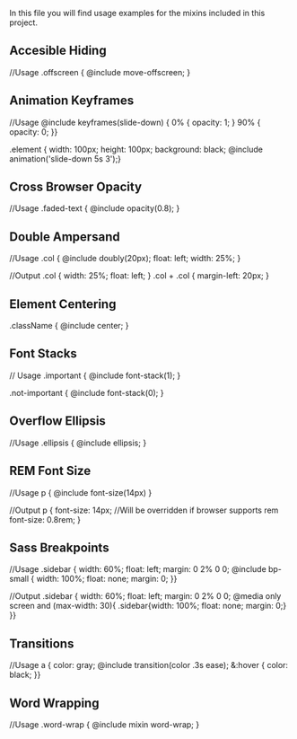 In this file you will find usage examples for the mixins included in this project.

## Accesible Hiding

//Usage
.offscreen {
  @include move-offscreen;
}

## Animation Keyframes

//Usage
@include keyframes(slide-down) {
  0% { opacity: 1; }
  90% { opacity: 0; }}

.element {
  width: 100px;
  height: 100px;
  background: black;
  @include animation('slide-down 5s 3');}

## Cross Browser Opacity

//Usage
.faded-text {
  @include opacity(0.8);
}

## Double Ampersand

//Usage
.col {
  @include doubly(20px);
  float: left;
  width: 25%;
}

//Output
.col {
  width: 25%;
  float: left;
}
.col + .col {
  margin-left: 20px;
}

## Element Centering

.className {
	@include center;
}

## Font Stacks

// Usage
.important {
     @include  font-stack(1);
}

.not-important {
     @include  font-stack(0);
}

## Overflow Ellipsis

//Usage
.ellipsis {
  @include ellipsis;
}

## REM Font Size

//Usage
p {
  @include font-size(14px)
}

//Output
p {
  font-size: 14px; //Will be overridden if browser supports rem
  font-size: 0.8rem;
}

## Sass Breakpoints

//Usage
.sidebar {
  width: 60%;
  float: left;
  margin: 0 2% 0 0;
  @include bp-small {
    width: 100%;
    float: none;
    margin: 0;
  }}

//Output
.sidebar {
  width: 60%;
  float: left;
  margin: 0 2% 0 0;
  @media only screen and (max-width: 30){
    .sidebar{width: 100%; float: none; margin: 0;}
  }}

## Transitions

//Usage
a {
  color: gray;
  @include transition(color .3s ease);
  &:hover {
    color: black;
  }}
  
## Word Wrapping

//Usage
.word-wrap {
  @include mixin word-wrap;
}